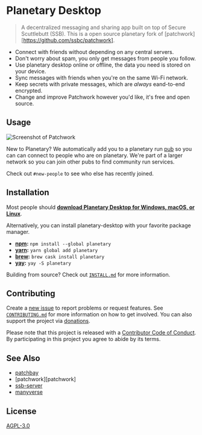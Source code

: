 # Planetary Desktop

> A decentralized messaging and sharing app built on top of Secure Scuttlebutt (SSB).
> This is a open source planetary fork of [patchwork][https://github.com/ssbc/patchwork]. 

- Connect with friends without depending on any central servers.
- Don't worry about spam, you only get messages from people you follow.
- Use planetary desktop online or offline, the data you need is stored on your device.
- Sync messages with friends when you're on the same Wi-Fi network.
- Keep secrets with private messages, which are *always* eand-to-end encrypted.
- Change and improve Patchwork however you'd like, it's free and open source.

## Usage

![Screenshot of Patchwork][screenshot]

New to Planetary? We automatically add you to a planetary run [pub](pub) so you can
can connect to people who are on planetary. We're part of a larger network so you can join 
other pubs to find community run services. 

Check out `#new-people` to see who else has recently joined.

## Installation

Most people should **[download Planetary Desktop for Windows, macOS, or Linux][gh-dl]**.

Alternatively, you can install planetary-desktop with your favorite package manager.

- **[npm][npm]:** `npm install --global planetary`
- **[yarn][yarn]:** `yarn global add planetary`
- **[brew][brew]:** `brew cask install planetary`
- **[yay][yay]:** `yay -S planetary`

Building from source? Check out [`INSTALL.md`][install] for more information.

## Contributing

Create a [new issue][new-issue] to report problems or request features. See
[`CONTRIBUTING.md`][contributing] for more information on how to get involved.
You can also support the project via [donations](https://opencollective.com/patchwork/).

Please note that this project is released with a [Contributor Code of
Conduct][conduct]. By participating in this project you agree to abide by its
terms.

## See Also

- [patchbay][patchbay]
- [patchwork][patchwork]
- [ssb-server][ssb-server]
- [manyverse][manyverse]

## License

[AGPL-3.0][license]

[brew]: https://brew.sh
[conduct]: docs/CODE_OF_CONDUCT.md
[contributing]: docs/CONTRIBUTING.md
[gh-dl]: https://github.com/ssbc/patchwork/releases/latest
[install]: docs/INSTALL.md
[license]: LICENSE
[manyverse]: https://gitlab.com/staltz/manyverse
[new-issue]: https://github.com/fraction/readme-boilerplate/issues/new
[npm]: https://npmjs.org/
[patchbay]: https://github.com/ssbc/patchbay
[pub-list]: https://github.com/ssbc/ssb-server/wiki/Pub-Servers
[pub]: https://www.scuttlebutt.nz/concepts/pub.html
[screenshot]: assets/screenshot.jpg
[ssb-server]: https://github.com/ssbc/ssb-server
[yarn]: https://yarnpkg.com/en/
[yay]: https://github.com/Jguer/yay
